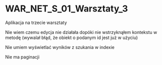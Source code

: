 # WAR_NET_S_01_Warsztaty_3
Aplikacja na trzecie warsztaty

Nie wiem czemu edycja nie działała dopóki nie wstrzyknąłem kontekstu w metodę
(wywalał błąd, że obiekt o podanym id jest już w użyciu)

Nie umiem wyświetlać wyników z szukania w indexie

Nie ma paginacji